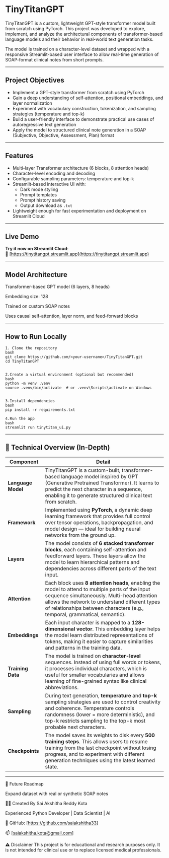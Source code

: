
# TinyTitanGPT

TinyTitanGPT is a custom, lightweight GPT-style transformer model built from scratch using PyTorch. This project was developed to explore, implement, and analyze the architectural components of transformer-based language models and their behavior in real-world text generation tasks.

The model is trained on a character-level dataset and wrapped with a responsive Streamlit-based user interface to allow real-time generation of SOAP-format clinical notes from short prompts.

---

## Project Objectives

- Implement a GPT-style transformer from scratch using PyTorch
- Gain a deep understanding of self-attention, positional embeddings, and layer normalization
- Experiment with vocabulary construction, tokenization, and sampling strategies (temperature and top-k)
- Build a user-friendly interface to demonstrate practical use cases of autoregressive text generation
- Apply the model to structured clinical note generation in a SOAP (Subjective, Objective, Assessment, Plan) format

---

## Features

- Multi-layer Transformer architecture (6 blocks, 8 attention heads)
- Character-level encoding and decoding
- Configurable sampling parameters: temperature and top-k
- Streamlit-based interactive UI with:
  - Dark mode styling
  - Prompt templates
  - Prompt history saving
  - Output download as `.txt`
- Lightweight enough for fast experimentation and deployment on Streamlit Cloud

---
## Live Demo

 **Try it now on Streamlit Cloud**:  
🔗 [https://tinytitangpt.streamlit.app](https://tinytitangpt.streamlit.app)

---

## Model Architecture
Transformer-based GPT model (6 layers, 8 heads)

Embedding size: 128

Trained on custom SOAP notes

Uses causal self-attention, layer norm, and feed-forward blocks

---

## How to Run Locally
```
1. Clone the repository
bash
git clone https://github.com/<your-username>/TinyTitanGPT.git
cd TinyTitanGPT


2.Create a virtual environment (optional but recommended)
bash
python -m venv .venv
source .venv/bin/activate  # or .venv\Scripts\activate on Windows


3.Install dependencies
bash
pip install -r requirements.txt

4.Run the app
bash
streamlit run tinytitan_ui.py
```

---

## 🧠 Technical Overview (In-Depth)

| **Component**     | **Detail** |
|-------------------|------------|
| **Language Model** | TinyTitanGPT is a custom-built, transformer-based language model inspired by GPT (Generative Pretrained Transformer). It learns to predict the next character in a sequence, enabling it to generate structured clinical text from scratch. |
| **Framework** | Implemented using **PyTorch**, a dynamic deep learning framework that provides full control over tensor operations, backpropagation, and model design — ideal for building neural networks from the ground up. |
| **Layers** | The model consists of **6 stacked transformer blocks**, each containing self-attention and feedforward layers. These layers allow the model to learn hierarchical patterns and dependencies across different parts of the text input. |
| **Attention** | Each block uses **8 attention heads**, enabling the model to attend to multiple parts of the input sequence simultaneously. Multi-head attention allows the network to understand different types of relationships between characters (e.g., temporal, grammatical, semantic). |
| **Embeddings** | Each input character is mapped to a **128-dimensional vector**. This embedding layer helps the model learn distributed representations of tokens, making it easier to capture similarities and patterns in the training data. |
| **Training Data** | The model is trained on **character-level** sequences. Instead of using full words or tokens, it processes individual characters, which is useful for smaller vocabularies and allows learning of fine-grained syntax like clinical abbreviations. |
| **Sampling** | During text generation, **temperature** and **top-k** sampling strategies are used to control creativity and coherence. Temperature controls randomness (lower = more deterministic), and top-k restricts sampling to the top-k most probable next characters. |
| **Checkpoints** | The model saves its weights to disk every **500 training steps**. This allows users to resume training from the last checkpoint without losing progress, and to experiment with different generation techniques using the latest learned state. |

---


🔮 Future Roadmap
 
 Expand dataset with real or synthetic SOAP notes


👩‍⚕️ Created By
Sai Akshitha Reddy Kota

Experienced Python Developer | Data Scientist |  AI

🔗 GitHub: [https://github.com/saiakshitha33]

📫 [saiakshitha.kota@gmail.com] 

⚠️ Disclaimer
This project is for educational and research purposes only. It is not intended for clinical use or to replace licensed medical professionals.
